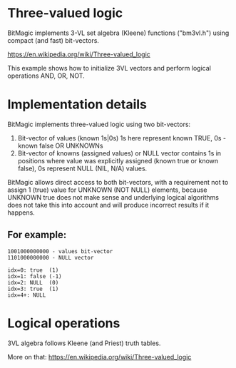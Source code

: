 # Three-valued logic

BitMagic implements 3-VL set algebra (Kleene) functions ("bm3vl.h") using compact (and fast) bit-vectors.

[https://en.wikipedia.org/wiki/Three-valued_logic
](https://en.wikipedia.org/wiki/Three-valued_logic)

This example shows how to initialize 3VL vectors and perform logical operations AND, OR, NOT.


# Implementation details

BitMagic implements three-valued logic using two bit-vectors:

1. Bit-vector of values (known 1s|0s) 1s here represent known TRUE, 0s - known false OR UNKNOWNs 
2. Bit-vector of knowns (assigned values) or NULL vector contains 1s in positions where value was explicitly assigned (known true or known false), 0s represent NULL (NIL, N/A) values.

BitMagic allows direct access to both bit-vectors, with a requirement not to assign 1 (true) value for UNKNOWN (NOT NULL) elements, because UNKNOWN true does not make sense and underlying logical algorithms does not take this into account and will produce incorrect results if it happens.

For example:
------------
	1001000000000 - values bit-vector
	1101000000000 - NULL vector

	idx=0: true  (1)
	idx=1: false (-1)
	idx=2: NULL  (0)
	idx=3: true  (1)
	idx=4+: NULL


# Logical operations

3VL algebra follows Kleene (and Priest) truth tables.

More on that:
[https://en.wikipedia.org/wiki/Three-valued_logic
](https://en.wikipedia.org/wiki/Three-valued_logic)
